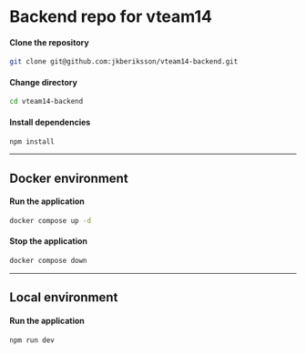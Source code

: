 # Backend repo for vteam14

#### **Clone the repository**

```bash
git clone git@github.com:jkberiksson/vteam14-backend.git
```

#### **Change directory**

```bash
cd vteam14-backend
```

#### **Install dependencies**

```bash
npm install
```

---

## **Docker environment**

#### **Run the application**

```bash
docker compose up -d
```

#### **Stop the application**

```bash
docker compose down
```

---

## **Local environment**

#### **Run the application**

```bash
npm run dev
```
